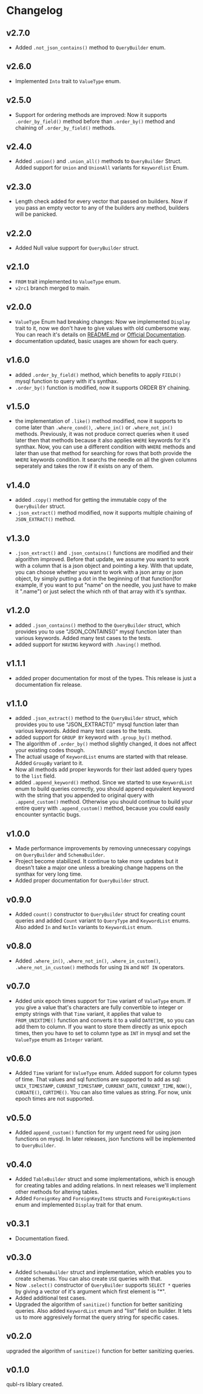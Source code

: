 # Changelog

## v2.7.0

- Added `.not_json_contains()` method to `QueryBuilder` enum.

## v2.6.0

- Implemented `Into` trait to `ValueType` enum.

## v2.5.0

- Support for ordering methods are improved: Now it supports `.order_by_field()` method before than `.order_by()` method and chaining of `.order_by_field()` methods.

## v2.4.0

- Added `.union()` and `.union_all()` methods to `QueryBuilder` Struct. Added support for `Union` and `UnionAll` variants for `Keywordlist` Enum.

## v2.3.0

- Length check added for every vector that passed on builders. Now if you pass an empty vector to any of the builders any method, builders will be panicked.

## v2.2.0

- Added Null value support for `QueryBuilder` struct.

## v2.1.0

- `FROM` trait implemented to `ValueType` enum.
- `v2rc1` branch merged to main.

## v2.0.0

- `ValueType` Enum had breaking changes: Now we implemented `Display` trait to it, now we don't have to give values with old cumbersome way. You can reach it's details on [README.md](https://github.com/Necoo33/qubl-rs) or [Official Documentation](https://docs.rs/qubl-rs/latest/qubl/).
- documentation updated, basic usages are shown for each query.

## v1.6.0

- added `.order_by_field()` method, which benefits to apply `FIELD()` mysql function to query with it's synthax.
- `.order_by()` function is modified, now it supports ORDER BY chaining.

## v1.5.0

- the implementation of `.like()` method modified, now it supports to come later than `.where_cond()`, `.where_in()` or `.where_not_in()` methods. Previously, it was not produce correct queries when it used later then that methods because it also applies `WHERE` keywords for it's synthax. Now, you can use a different condition with `WHERE` methods and later than use that method for searching for rows that both provide the `WHERE` keywords condition. It searchs the needle on all the given columns seperately and takes the row if it exists on any of them.

## v1.4.0

- added `.copy()` method for getting the immutable copy of the `QueryBuilder` struct.
- `.json_extract()` method modified, now it supports multiple chaining of `JSON_EXTRACT()` method.

## v1.3.0

- `.json_extract()` and `.json_contains()` functions are modified and their algorithm improved. Before that update, we assume you want to work with a column that is a json object and pointing a key. With that update, you can choose whether you want to work with a json array or json object, by simply putting a dot in the beginning of that function(for example, if you want to put "name" on the needle, you just have to make it ".name") or just select the which nth of that array with it's synthax.

## v1.2.0

- added `.json_contains()` method to the `QueryBuilder` struct, which provides you to use "JSON_CONTAINS()" mysql function later than various keywords. Added many test cases to the tests.
- added support for `HAVING` keyword with `.having()` method.

## v1.1.1

- added proper documentation for most of the types. This release is just a documentation fix release.

## v1.1.0

- added `.json_extract()` method to the `QueryBuilder` struct, which provides you to use "JSON_EXTRACT()" mysql function later than various keywords. Added many test cases to the tests.
- added support for `GROUP BY` keyword with `.group_by()` method.
- The algorithm of `.order_by()` method slightly changed, it does not affect your existing codes though.
- The actual usage of `KeywordList` enums are started with that release. Added `GroupBy` variant to it.
- Now all methods add proper keywords for their last added query types to the `list` field.
- added `.append_keyword()` method. Since we started to use `KeywordList` enum to build queries correctly, you should append equivalent keyword with the string that you appended to original query with `.append_custom()` method. Otherwise you should continue to build your entire query with `.append_custom()` method, because you could easily encounter syntactic bugs.

## v1.0.0

- Made performance improvements by removing unnecessary copyings on `QueryBuilder` and `SchemaBuilder`.
- Project become stabilized. It continue to take more updates but it doesn't take a major one unless a breaking change happens on the synthax for very long time.
- Added proper documentation for `QueryBuilder` struct.

## v0.9.0

- Added `count()` constructor to `QueryBuilder` struct for creating count queries and added `Count` variant to `QueryType` and `KeywordList` enums. Also added `In` and `NotIn` variants to `KeywordList` enum.

## v0.8.0

- Added `.where_in()`, `.where_not_in()`, `.where_in_custom()`, `.where_not_in_custom()` methods for using `IN` and `NOT IN` operators.

## v0.7.0

- Added unix epoch times support for `Time` variant of `ValueType` enum. If you give a value that's characters are fully convertible to integer or empty strings with that `Time` variant, it applies that value to `FROM_UNIXTIME()` function and converts it to a valid `DATETIME`, so you can add them to column. If you want to store them directly as unix epoch times, then you have to set to column type as `INT` in mysql and set the `ValueType` enum as `Integer` variant.

## v0.6.0

- Added `Time` variant for `ValueType` enum. Added support for column types of time. That values and sql functions are supported to add as sql: `UNIX_TIMESTAMP`, `CURRENT_TIMESTAMP`, `CURRENT_DATE`, `CURRENT_TIME`, `NOW()`, `CURDATE()`, `CURTIME()`. You can also time values as string. For now, unix epoch times are not supported.

## v0.5.0

- Added `append_custom()` function for my urgent need for using json functions on mysql. In later releases, json functions will be implemented to `QueryBuilder`.

## v0.4.0

- Added `TableBuilder` struct and some implementations, which is enough for creating tables and adding relations. In next releases we'll implement other methods for altering tables.
- Added `ForeignKey` and `ForeignKeyItems` structs and `ForeignKeyActions` enum and implemented `Display` trait for that enum.

## v0.3.1

- Documentation fixed.

## v0.3.0

- Added `SchemaBuilder` struct and implementation, which enables you to create schemas. You can also create `USE` queries with that.
- Now `.select()` constructor of `QueryBuilder` supports `SELECT *` queries by giving a vector of it's argument which first element is "*".
- Added additional test cases.
- Upgraded the algorithm of `sanitize()` function for better sanitizing queries. Also added `KeywordList` enum and "list" field on builder. It lets us to more aggresively format the query string for specific cases.

## v0.2.0

upgraded the algorithm of `sanitize()` function for better sanitizing queries.

## v0.1.0

qubl-rs liblary created.
